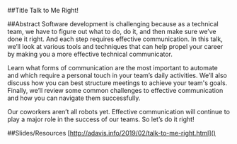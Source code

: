 ##Title
Talk to Me Right!

##Abstract
Software development is challenging because as a technical team, we have to figure out what to do, do it, and then make sure we’ve done it right. And each step requires effective communication. In this talk, we’ll look at various tools and techniques that can help propel your career by making you a more effective technical communicator.

Learn what forms of communication are the most important to automate and which require a personal touch in your team’s daily activities. We’ll also discuss how you can best structure meetings to achieve your team's goals. Finally, we’ll review some common challenges to effective communication and how you can navigate them successfully.

Our coworkers aren’t all robots yet. Effective communication will continue to play a major role in the success of our teams. So let’s do it right!

##Slides/Resources
[http://adavis.info/2019/02/talk-to-me-right.html]()